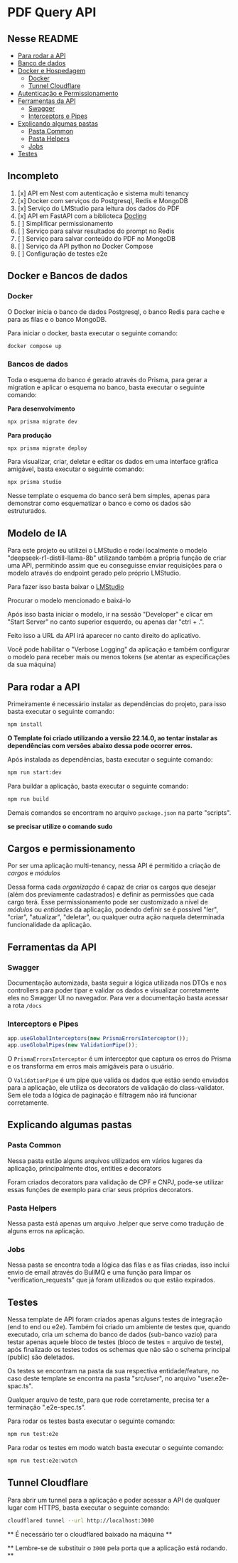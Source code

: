 # PDF Query API

## Nesse README

- [Para rodar a API](#para-rodar-a-api)
- [Banco de dados](#banco-de-dados)
- [Docker e Hospedagem](#docker-e-hospedagem)
  - [Docker](#docker)
  - [Tunnel Cloudflare](#tunnel-cloudflare)
- [Autenticação e Permissionamento](#autenticação-e-permissionamento)
- [Ferramentas da API](#ferramentas-da-api)
  - [Swagger](#swagger)
  - [Interceptors e Pipes](#interceptors-e-pipes)
- [Explicando algumas pastas](#explicando-algumas-pastas)
  - [Pasta Common](#pasta-common)
  - [Pasta Helpers](#pasta-helpers)
  - [Jobs](#jobs)
- [Testes](#testes)

## Incompleto

1. [x] API em Nest com autenticação e sistema multi tenancy
2. [x] Docker com serviços do Postgresql, Redis e MongoDB
3. [x] Serviço do LMStudio para leitura dos dados do PDF
4. [x] API em FastAPI com a biblioteca [Docling](https://github.com/docling-project/docling)
5. [ ] Simplificar permissionamento
6. [ ] Serviço para salvar resultados do prompt no Redis
7. [ ] Serviço para salvar conteúdo do PDF no MongoDB
8. [ ] Serviço da API python no Docker Compose
9. [ ] Configuração de testes e2e

## Docker e Bancos de dados

### Docker

O Docker inicia o banco de dados Postgresql, o banco Redis para cache e para as filas e o banco MongoDB.

Para iniciar o docker, basta executar o seguinte comando:

```bash
docker compose up
```

### Bancos de dados

Toda o esquema do banco é gerado através do Prisma, para gerar a migration e aplicar o esquema no banco, basta executar o seguinte comando:

**Para desenvolvimento**

```bash
npx prisma migrate dev
```

**Para produção**

```bash
npx prisma migrate deploy
```

Para visualizar, criar, deletar e editar os dados em uma interface gráfica amigável, basta executar o seguinte comando:

```bash
npx prisma studio
```

Nesse template o esquema do banco será bem simples, apenas para demonstrar como esquematizar o banco e como os dados são estruturados.

## Modelo de IA

Para este projeto eu utilizei o LMStudio e rodei localmente o modelo "deepseek-r1-distill-llama-8b" utilizando também a própria função de criar uma API, permitindo assim que eu conseguisse enviar requisições para o modelo através do endpoint gerado pelo próprio LMStudio.

Para fazer isso basta baixar o [LMStudio](https://lmstudio.ai/)

Procurar o modelo mencionado e baixá-lo

Após isso basta iniciar o modelo, ir na sessão "Developer" e clicar em "Start Server" no canto superior esquerdo, ou apenas dar "ctrl + .".

Feito isso a URL da API irá aparecer no canto direito do aplicativo.

Você pode habilitar o "Verbose Logging" da aplicação e também configurar o modelo para receber mais ou menos tokens (se atentar as especificações da sua máquina)

## Para rodar a API

Primeiramente é necessário instalar as dependências do projeto, para isso basta executar o seguinte comando:

```bash
npm install
```

**O Template foi criado utilizando a versão 22.14.0, ao tentar instalar as dependências com versões abaixo dessa pode ocorrer erros.**

Após instalada as dependências, basta executar o seguinte comando:

```bash
npm run start:dev
```

Para buildar a aplicação, basta executar o seguinte comando:

```bash
npm run build
```

Demais comandos se encontram no arquivo `package.json` na parte "scripts".

**se precisar utilize o comando sudo**

## Cargos e permissionamento

Por ser uma aplicação multi-tenancy, nessa API é permitido a criação de _cargos_ e _módulos_

Dessa forma cada _organização_ é capaz de criar os cargos que desejar (além dos previamente cadastrados) e definir as permissões que cada cargo terá. Esse permissionamento pode ser customizado a nível de _módulos_ ou _entidades_ da aplicação, podendo definir se é possível "ler", "criar", "atualizar", "deletar", ou qualquer outra ação naquela determinada funcionalidade da aplicação.

## Ferramentas da API

### Swagger

Documentação automizada, basta seguir a lógica utilizada nos DTOs e nos controllers para poder tipar e validar os dados e visualizar corretamente eles no Swagger UI no navegador. Para ver a documentação basta acessar a rota `/docs`

### Interceptors e Pipes

```typescript
app.useGlobalInterceptors(new PrismaErrorsInterceptor());
app.useGlobalPipes(new ValidationPipe());
```

O `PrismaErrorsInterceptor` é um interceptor que captura os erros do Prisma e os transforma em erros mais amigáveis para o usuário.

O `ValidationPipe` é um pipe que valida os dados que estão sendo enviados para a aplicação, ele utiliza os decorators de validação do class-validator. Sem ele toda a lógica de paginação e filtragem não irá funcionar corretamente.

## Explicando algumas pastas

### Pasta Common

Nessa pasta estão alguns arquivos utilizados em vários lugares da aplicação, principalmente dtos, entities e decorators

Foram criados decorators para validação de CPF e CNPJ, pode-se utilizar essas funções de exemplo para criar seus próprios decorators.

### Pasta Helpers

Nessa pasta está apenas um arquivo .helper que serve como tradução de alguns erros na aplicação.

### Jobs

Nessa pasta se encontra toda a lógica das filas e as filas criadas, isso inclui envio de email através do BullMQ e uma função para limpar os "verification_requests" que já foram utilizados ou que estão expirados.

## Testes

Nessa template de API foram criados apenas alguns testes de integração (end to end ou e2e). Também foi criado um ambiente de testes que, quando executado, cria um schema do banco de dados (sub-banco vazio) para testar apenas aquele bloco de testes (bloco de testes = arquivo de teste), após finalizado os testes todos os schemas que não são o schema principal (public) são deletados.

Os testes se encontram na pasta da sua respectiva entidade/feature, no caso deste template se encontra na pasta "src/user", no arquivo "user.e2e-spac.ts".

Qualquer arquivo de teste, para que rode corretamente, precisa ter a terminação ".e2e-spec.ts".

Para rodar os testes basta executar o seguinte comando:

```bash
npm run test:e2e
```

Para rodar os testes em modo watch basta executar o seguinte comando:

```bash
npm run test:e2e:watch
```

## Tunnel Cloudflare

Para abrir um tunnel para a aplicação e poder acessar a API de qualquer lugar com HTTPS, basta executar o seguinte comando:

```bash
cloudflared tunnel --url http://localhost:3000
```

** É necessário ter o cloudflared baixado na máquina **

** Lembre-se de substituir o `3000` pela porta que a aplicação está rodando. **
